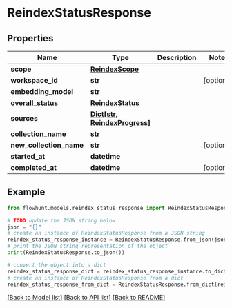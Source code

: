 # ReindexStatusResponse


## Properties

Name | Type | Description | Notes
------------ | ------------- | ------------- | -------------
**scope** | [**ReindexScope**](ReindexScope.md) |  | 
**workspace_id** | **str** |  | [optional] 
**embedding_model** | **str** |  | 
**overall_status** | [**ReindexStatus**](ReindexStatus.md) |  | 
**sources** | [**Dict[str, ReindexProgress]**](ReindexProgress.md) |  | 
**collection_name** | **str** |  | 
**new_collection_name** | **str** |  | [optional] 
**started_at** | **datetime** |  | 
**completed_at** | **datetime** |  | [optional] 

## Example

```python
from flowhunt.models.reindex_status_response import ReindexStatusResponse

# TODO update the JSON string below
json = "{}"
# create an instance of ReindexStatusResponse from a JSON string
reindex_status_response_instance = ReindexStatusResponse.from_json(json)
# print the JSON string representation of the object
print(ReindexStatusResponse.to_json())

# convert the object into a dict
reindex_status_response_dict = reindex_status_response_instance.to_dict()
# create an instance of ReindexStatusResponse from a dict
reindex_status_response_from_dict = ReindexStatusResponse.from_dict(reindex_status_response_dict)
```
[[Back to Model list]](../README.md#documentation-for-models) [[Back to API list]](../README.md#documentation-for-api-endpoints) [[Back to README]](../README.md)


